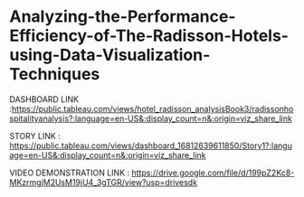# Analyzing-the-Performance-Efficiency-of-The-Radisson-Hotels-using-Data-Visualization-Techniques

DASHBOARD LINK :https://public.tableau.com/views/hotel_radisson_analysisBook3/radissonhospitalityanalysis?:language=en-US&:display_count=n&:origin=viz_share_link

STORY LINK : https://public.tableau.com/views/dashboard_16812639611850/Story1?:language=en-US&:display_count=n&:origin=viz_share_link

VIDEO DEMONSTRATION LINK : https://drive.google.com/file/d/199pZ2Kc8-MKzrmgjM2UsM19jU4_3gTGR/view?usp=drivesdk

